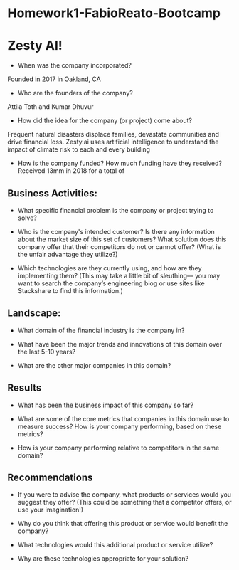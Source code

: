 # Homework1-FabioReato-Bootcamp

# **Zesty AI!**

* When was the company incorporated?

Founded in 2017 in Oakland, CA

* Who are the founders of the company?

Attila Toth and Kumar Dhuvur 

* How did the idea for the company (or project) come about?

Frequent natural disasters displace families, devastate communities and drive financial loss. Zesty.ai uses artificial intelligence to understand the impact of climate risk to each and every building

* How is the company funded? How much funding have they received?
Received 13mm in 2018 for a total of 

## Business Activities:

* What specific financial problem is the company or project trying to solve?

* Who is the company's intended customer?  Is there any information about the market size of this set of customers?
What solution does this company offer that their competitors do not or cannot offer? (What is the unfair advantage they utilize?)

* Which technologies are they currently using, and how are they implementing them? (This may take a little bit of sleuthing–– you may want to search the company’s engineering blog or use sites like Stackshare to find this information.)


## Landscape:

* What domain of the financial industry is the company in?

* What have been the major trends and innovations of this domain over the last 5-10 years?

* What are the other major companies in this domain?


## Results

* What has been the business impact of this company so far?

* What are some of the core metrics that companies in this domain use to measure success? How is your company performing, based on these metrics?

* How is your company performing relative to competitors in the same domain?


## Recommendations

* If you were to advise the company, what products or services would you suggest they offer? (This could be something that a competitor offers, or use your imagination!)

* Why do you think that offering this product or service would benefit the company?

* What technologies would this additional product or service utilize?

* Why are these technologies appropriate for your solution?
